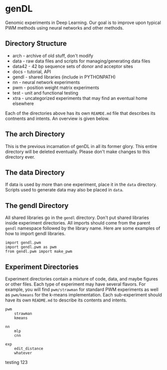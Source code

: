 genDL
=======

Genomic experiments in Deep Learning. Our goal is to improve upon
typical PWM methods using neural networks and other methods.

## Directory Structure ##

* arch - archive of old stuff, don't modify
* data - raw data files and scripts for managing/generating data files
* data42 - 42 bp sequence sets of donor and acceptor sites
* docs - tutorial, API
* gendl - shared libraries (include in PYTHONPATH)
* nn - neural network experiments
* pwm - position weight matrix experiments
* test - unit and functional testing
* xtra - uncategorized experiments that may find an eventual home elsewhere

Each of the directories above has its own `REAMDE.md` file that
describes its contnents and intents. An overview is given below.

## The arch Directory ##

This is the previous incarnation of genDL in all its former glory. This
entire directory will be deleted eventually. Please don't make changes
to this directory ever.

## The data Directory ##

If data is used by more than one experiment, place it in the `data`
directory. Scripts used to generate data may also be placed in `data`.

## The gendl Directory ##

All shared libraries go in the `gendl` directory. Don't put shared
libraries inside experiment directories. All imports should come from
the parent `gendl` namespace followed by the library name. Here are some
examples of how to import gendl libraries.

	import gendl.pwm
	import gendl.pwm as pwm
	from gendl.pwm import make_pwm

## Experiment Directories ##

Experiment directories contain a mixture of code, data, and maybe
figures or other files. Each type of experiment may have several
flavors. For example, you will find `pwm/strawman` for standard PWM
experiments as well as `pwm/kmeans` for the k-means implementation. Each
sub-experiment should have its own `README.md` to describe its contents
and intents.

	pwm
		strawman
		kmeans

	nn
		mlp
		cnn

	exp
		edit_distance
		whatever

testing 123
